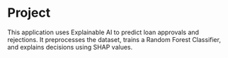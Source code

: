 # Project
This application uses Explainable AI to predict loan approvals and rejections. It preprocesses the dataset, trains a Random Forest Classifier, and explains decisions using SHAP values.
